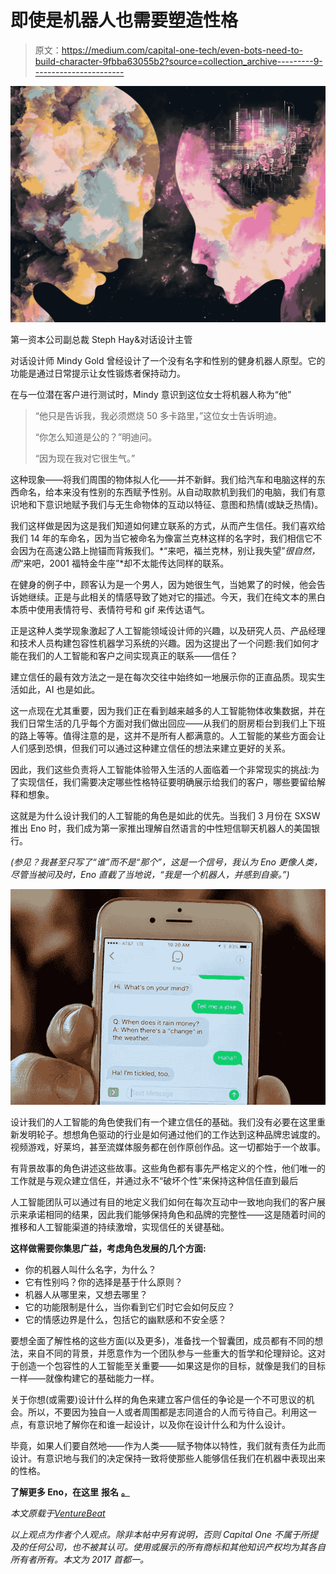 # 即使是机器人也需要塑造性格

> 原文：<https://medium.com/capital-one-tech/even-bots-need-to-build-character-9fbba63055b2?source=collection_archive---------9----------------------->

![](img/3760fd77daa44f13c1810764610e8a31.png)

第一资本公司副总裁 Steph Hay&对话设计主管

对话设计师 Mindy Gold 曾经设计了一个没有名字和性别的健身机器人原型。它的功能是通过日常提示让女性锻炼者保持动力。

在与一位潜在客户进行测试时，Mindy 意识到这位女士将机器人称为“他”

> “他只是告诉我，我必须燃烧 50 多卡路里，”这位女士告诉明迪。
> 
> “你怎么知道是公的？”明迪问。
> 
> “因为现在我对它很生气。”

这种现象——将我们周围的物体拟人化——并不新鲜。我们给汽车和电脑这样的东西命名，给本来没有性别的东西赋予性别。从自动取款机到我们的电脑，我们有意识地和下意识地赋予我们与无生命物体的互动以特征、意图和热情(或缺乏热情)。

我们这样做是因为这是我们知道如何建立联系的方式，从而产生信任。我们喜欢给我们 14 年的车命名，因为当它被命名为像富兰克林这样的名字时，我们相信它不会因为在高速公路上抛锚而背叛我们。*“来吧，福兰克林，别让我失望”*很自然，而*“来吧，2001 福特金牛座”*却不太能传达同样的联系。

在健身的例子中，顾客认为是一个男人，因为她很生气，当她累了的时候，他会告诉她继续。正是与此相关的情感导致了她对它的描述。今天，我们在纯文本的黑白本质中使用表情符号、表情符号和 gif 来传达语气。

正是这种人类学现象激起了人工智能领域设计师的兴趣，以及研究人员、产品经理和技术人员构建包容性机器学习系统的兴趣。因为这提出了一个问题:我们如何才能在我们的人工智能和客户之间实现真正的联系——信任？

建立信任的最有效方法之一是在每次交往中始终如一地展示你的正直品质。现实生活如此，AI 也是如此。

这一点现在尤其重要，因为我们正在看到越来越多的人工智能物体收集数据，并在我们日常生活的几乎每个方面对我们做出回应——从我们的厨房柜台到我们上下班的路上等等。值得注意的是，这并不是所有人都满意的。人工智能的某些方面会让人们感到恐惧，但我们可以通过这种建立信任的想法来建立更好的关系。

因此，我们这些负责将人工智能体验带入生活的人面临着一个非常现实的挑战:为了实现信任，我们需要决定哪些性格特征要明确展示给我们的客户，哪些要留给解释和想象。

这就是为什么设计我们的人工智能的角色是如此的优先。当我们 3 月份在 SXSW 推出 Eno 时，我们成为第一家推出理解自然语言的中性短信聊天机器人的美国银行。

*(参见？我甚至只写了“谁”而不是“那个”，这是一个信号，我认为 Eno 更像人类，尽管当被问及时，Eno 直截了当地说，“我是一个机器人，并感到自豪。”)*

![](img/3e471928a58c1d1cde8e682a01acbb57.png)

设计我们的人工智能的角色使我们有一个建立信任的基础。我们没有必要在这里重新发明轮子。想想角色驱动的行业是如何通过他们的工作达到这种品牌忠诚度的。视频游戏，好莱坞，甚至流媒体服务都在创作原创作品。这一切都始于一个故事。

有背景故事的角色讲述这些故事。这些角色都有事先严格定义的个性，他们唯一的工作就是与观众建立信任，并通过永不“破坏个性”来保持这种信任直到最后

人工智能团队可以通过有目的地定义我们如何在每次互动中一致地向我们的客户展示来承诺相同的结果，因此我们能够保持角色和品牌的完整性——这是随着时间的推移和人工智能渠道的持续激增，实现信任的关键基础。

**这样做需要你集思广益，考虑角色发展的几个方面:**

*   你的机器人叫什么名字，为什么？
*   它有性别吗？你的选择是基于什么原则？
*   机器人从哪里来，又想去哪里？
*   它的功能限制是什么，当你看到它们时它会如何反应？
*   它的情感边界是什么，包括它的幽默感和不安全感？

要想全面了解性格的这些方面(以及更多)，准备找一个智囊团，成员都有不同的想法，来自不同的背景，并愿意作为一个团队参与一些重大的哲学和伦理辩论。这对于创造一个包容性的人工智能至关重要——如果这是你的目标，就像是我们的目标一样——就像构建它的基础能力一样。

关于你想(或需要)设计什么样的角色来建立客户信任的争论是一个不可思议的机会。所以，不要因为独自一人或者周围都是志同道合的人而亏待自己。利用这一点，有意识地了解你在和谁一起设计，以及你在设计什么和为什么设计。

毕竟，如果人们要自然地——作为人类——赋予物体以特性，我们就有责任为此而设计。有意识地与我们的决定保持一致将使那些人能够信任我们在机器中表现出来的性格。

**了解更多 Eno，在这里** **报名** [**。**](https://www.capitalone.com/applications/eno/)

*本文原载于*[*VentureBeat*](https://venturebeat.com/2017/09/22/even-bots-need-to-build-character/)

*以上观点为作者个人观点。除非本帖中另有说明，否则 Capital One 不属于所提及的任何公司，也不被其认可。使用或展示的所有商标和其他知识产权均为其各自所有者所有。本文为 2017 首都一。*